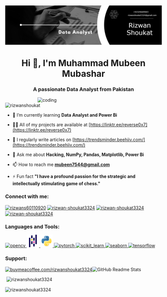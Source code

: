 ![logo](https://github.com/rizwanshoukat3324/Rizwanshoukat3324/blob/main/Cover%20photo.jpg)
<h1 align="center">Hi 👋, I'm Muhammad Mubeen Mubashar</h1>
<h3 align="center">A passionate Data Analyst from Pakistan</h3>
<img align="right"alt="coding"width="400"src="https://raw.githubusercontent.com/punitkmryh/punitkmryh/master/Developer.gif">
<p align="left"> <img src="https://komarev.com/ghpvc/?username=rizwanshoukat&label=Profile%20views&color=0e75b6&style=flat" alt="rizwanshoukat" /> </p>

- 🌱 I’m currently learning **Data Analyst and Power Bi**

- 👨‍💻 All of my projects are available at [https://linktr.ee/reverse0x7](https://linktr.ee/reverse0x7)

- 📝 I regularly write articles on [https://trendsminder.beehiiv.com/](https://trendsminder.beehiiv.com/)

- 💬 Ask me about **Hacking, NumPy, Pandas, Matplotlib, Power Bi**

- 📫 How to reach me **mubeen7544@gmail.com**

- ⚡ Fun fact **"I have a profound passion for the strategic and intellectually stimulating game of chess."**

<h3 align="left">Connect with me:</h3>
<p align="left">
<a href="https://twitter.com/rizwans60110920" target="blank"><img align="center" src="https://raw.githubusercontent.com/rahuldkjain/github-profile-readme-generator/master/src/images/icons/Social/twitter.svg" alt="rizwans60110920" height="30" width="40" /></a>
<a href="https://linkedin.com/in/rizwan-shoukat3324" target="blank"><img align="center" src="https://raw.githubusercontent.com/rahuldkjain/github-profile-readme-generator/master/src/images/icons/Social/linked-in-alt.svg" alt="rizwan-shoukat3324" height="30" width="40" /></a>
<a href="https://fb.com/rizwan-shoukat3324" target="blank"><img align="center" src="https://raw.githubusercontent.com/rahuldkjain/github-profile-readme-generator/master/src/images/icons/Social/facebook.svg" alt="rizwan-shoukat3324" height="30" width="40" /></a>
<a href="https://linktr.ee/rizwanshoukat" target="blank"><img align="center" src="https://icons8.com/icon/SAuKSoGPfNAW/linktree" alt="rizwan-shoukat3324" height="30" width="40" /></a>
</p>

<h3 align="left">Languages and Tools:</h3>
<p align="left"> <a href="https://opencv.org/" target="_blank" rel="noreferrer"> <img src="https://www.vectorlogo.zone/logos/opencv/opencv-icon.svg" alt="opencv" width="40" height="40"/> </a> <a href="https://pandas.pydata.org/" target="_blank" rel="noreferrer"> <img src="https://raw.githubusercontent.com/devicons/devicon/2ae2a900d2f041da66e950e4d48052658d850630/icons/pandas/pandas-original.svg" alt="pandas" width="40" height="40"/> </a> <a href="https://www.python.org" target="_blank" rel="noreferrer"> <img src="https://raw.githubusercontent.com/devicons/devicon/master/icons/python/python-original.svg" alt="python" width="40" height="40"/> </a> <a href="https://pytorch.org/" target="_blank" rel="noreferrer"> <img src="https://www.vectorlogo.zone/logos/pytorch/pytorch-icon.svg" alt="pytorch" width="40" height="40"/> </a> <a href="https://scikit-learn.org/" target="_blank" rel="noreferrer"> <img src="https://upload.wikimedia.org/wikipedia/commons/0/05/Scikit_learn_logo_small.svg" alt="scikit_learn" width="40" height="40"/> </a> <a href="https://seaborn.pydata.org/" target="_blank" rel="noreferrer"> <img src="https://seaborn.pydata.org/_images/logo-mark-lightbg.svg" alt="seaborn" width="40" height="40"/> </a> <a href="https://www.tensorflow.org" target="_blank" rel="noreferrer"> <img src="https://www.vectorlogo.zone/logos/tensorflow/tensorflow-icon.svg" alt="tensorflow" width="40" height="40"/> </a> </p>

<div>
  <h3 align="left">Support:</h3>
  <div style="display: flex; align-items: center;">
    <a href="https://www.buymeacoffee.com/rizwanshoukat3324">
      <img src="https://cdn.buymeacoffee.com/buttons/v2/default-yellow.png" height="50" width="210" alt="buymeacoffee.com/rizwanshoukat3324" />
    </a>
    <img src="https://github-readme-stats.vercel.app/api/top-langs?username=rizwanshoukat3324&show_icons=true&locale=en&layout=compact" alt="GitHub Readme Stats" />
  </div>
</div>


<p>&nbsp;<img align="center" src="https://github-readme-stats.vercel.app/api?username=rizwanshoukat3324&show_icons=true&locale=en" alt="rizwanshoukat3324" /></p>

<p><img align="center" src="https://github-readme-streak-stats.herokuapp.com/?user=rizwanshoukat3324&" alt="rizwanshoukat3324" /></p>
